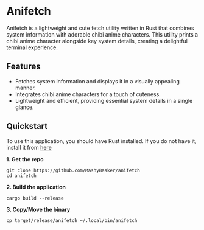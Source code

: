 # Anifetch

Anifetch is a lightweight and cute fetch utility written in Rust that combines system information with adorable chibi anime characters. This utility prints a chibi anime character alongside key system details, creating a delightful terminal experience.

## Features

- Fetches system information and displays it in a visually appealing manner.
- Integrates chibi anime characters for a touch of cuteness.
- Lightweight and efficient, providing essential system details in a single glance.

## Quickstart

To use this application, you should have Rust installed. If you do not have it, install it from [here](https://www.rust-lang.org/tools/install)

**1. Get the repo**

```
git clone https://github.com/MashyBasker/anifetch
cd anifetch
```

**2. Build the application**

```
cargo build --release
```

**3. Copy/Move the binary**
```
cp target/release/anifetch ~/.local/bin/anifetch
```